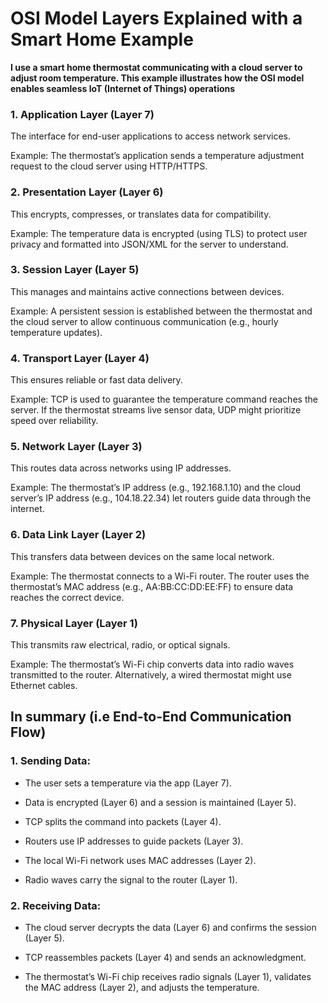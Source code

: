 # OSI Model Layers Explained with a Smart Home Example

**I use a smart home thermostat communicating with a cloud server to adjust room temperature. This example illustrates how the OSI model enables seamless IoT (Internet of Things) operations**

### 1. Application Layer (Layer 7)
The interface for end-user applications to access network services.

Example:
The thermostat’s application sends a temperature adjustment request to the cloud server using HTTP/HTTPS.

### 2. Presentation Layer (Layer 6)
This encrypts, compresses, or translates data for compatibility.

Example:
The temperature data is encrypted (using TLS) to protect user privacy and formatted into JSON/XML for the server to understand.

### 3. Session Layer (Layer 5)
This manages and maintains active connections between devices.

Example:
A persistent session is established between the thermostat and the cloud server to allow continuous communication (e.g., hourly temperature updates).

### 4. Transport Layer (Layer 4)
This ensures reliable or fast data delivery.

Example:
TCP is used to guarantee the temperature command reaches the server. If the thermostat streams live sensor data, UDP might prioritize speed over reliability.

### 5. Network Layer (Layer 3)
This routes data across networks using IP addresses.

Example:
The thermostat’s IP address (e.g., 192.168.1.10) and the cloud server’s IP address (e.g., 104.18.22.34) let routers guide data through the internet.

### 6. Data Link Layer (Layer 2)
This transfers data between devices on the same local network.

Example:
The thermostat connects to a Wi-Fi router. The router uses the thermostat’s MAC address (e.g., AA:BB:CC:DD:EE:FF) to ensure data reaches the correct device.

### 7. Physical Layer (Layer 1)
This transmits raw electrical, radio, or optical signals.

Example:
The thermostat’s Wi-Fi chip converts data into radio waves transmitted to the router. Alternatively, a wired thermostat might use Ethernet cables.

## In summary (i.e End-to-End Communication Flow)

### 1. Sending Data:

- The user sets a temperature via the app (Layer 7).

- Data is encrypted (Layer 6) and a session is maintained (Layer 5).

- TCP splits the command into packets (Layer 4).

- Routers use IP addresses to guide packets (Layer 3).

- The local Wi-Fi network uses MAC addresses (Layer 2).

- Radio waves carry the signal to the router (Layer 1).

### 2. Receiving Data:

- The cloud server decrypts the data (Layer 6) and confirms the session (Layer 5).

- TCP reassembles packets (Layer 4) and sends an acknowledgment.

- The thermostat’s Wi-Fi chip receives radio signals (Layer 1), validates the MAC address (Layer 2), and adjusts the temperature.

